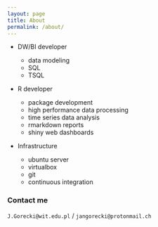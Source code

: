 ```yaml
---
layout: page
title: About
permalink: /about/
---
```


- DW/BI developer

  - data modeling
  - SQL
  - TSQL

- R developer

  - package development
  - high performance data processing
  - time series data analysis
  - rmarkdown reports
  - shiny web dashboards

- Infrastructure

  - ubuntu server
  - virtualbox
  - git
  - continuous integration

### Contact me

`J.Gorecki@wit.edu.pl` / `jangorecki@protonmail.ch`
